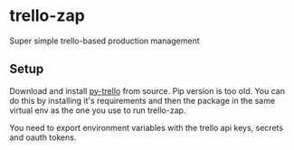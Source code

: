 # trello-zap
Super simple trello-based production management

## Setup

Download and install [py-trello](https://github.com/sarumont/py-trello) from source. Pip version is too old.
You can do this by installing it's requirements and then the package in the same virtual env as the one you use to run
trello-zap.

You need to export environment variables with the trello api keys, secrets and oauth tokens.
